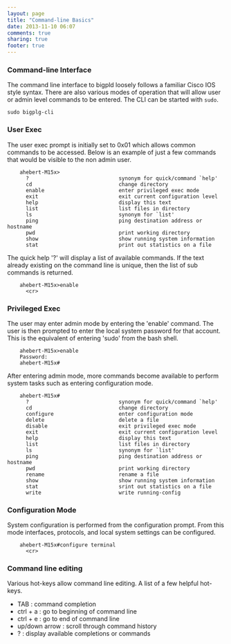 ```yaml
---
layout: page
title: "Command-line Basics"
date: 2013-11-10 06:07
comments: true
sharing: true
footer: true
---
```

### Command-line Interface
The command line interface to bigpld loosely follows a familiar Cisco IOS style syntax. There are also various modes of operation that will allow user or admin level commands to be entered. The CLI can be started with `sudo`.

    sudo bigplg-cli

### User Exec
The user exec prompt is initially set to 0x01 which allows common commands to be accessed. Below is an example of just a few commands that would be visible to the non admin user. 

        ahebert-M15x>
          ?                             synonym for quick/command `help'
          cd                            change directory
          enable                        enter privileged exec mode
          exit                          exit current configuration level
          help                          display this text
          list                          list files in directory
          ls                            synonym for `list'
          ping                          ping destination address or hostname
          pwd                           print working directory
          show                          show running system information
          stat                          print out statistics on a file

The quick help '?' will display a list of available commands. If the text already existing on the command line is unique, then the list of sub commands is returned.

        ahebert-M15x>enable 
          <cr>

### Privileged Exec
The user may enter admin mode by entering the 'enable' command. The user is then prompted to enter the local system password for that account. This is the equivalent of entering 'sudo' from the bash shell.

        ahebert-M15x>enable 
        Password: 
        ahebert-M15x#

After entering admin mode, more commands become available to perform system tasks such as entering configuration mode.

        ahebert-M15x#
          ?                             synonym for quick/command `help'
          cd                            change directory
          configure                     enter configuration mode
          delete                        delete a file
          disable                       exit privileged exec mode
          exit                          exit current configuration level
          help                          display this text
          list                          list files in directory
          ls                            synonym for `list'
          ping                          ping destination address or hostname
          pwd                           print working directory
          rename                        rename a file
          show                          show running system information
          stat                          srint out statistics on a file
          write                         write running-config

### Configuration Mode
System configuration is performed from the configuration prompt. From this mode interfaces, protocols, and local system settings can be configured.

        ahebert-M15x#configure terminal 
          <cr>

### Command line editing
Various hot-keys allow command line editing. 
A list of a few helpful hot-keys.

* TAB : command completion
* ctrl + a : go to beginning of command line
* ctrl + e : go to end of command line
* up/down arrow : scroll through command history
* ? : display available completions or commands